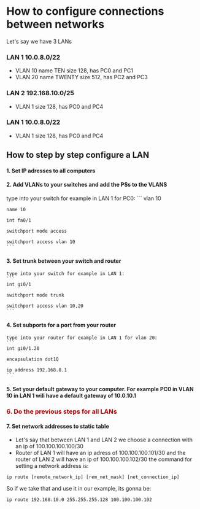 # How to configure connections between networks

Let's say we have 3 LANs
### LAN 1 10.0.8.0/22
- VLAN 10 name TEN size 128, has PC0 and PC1
- VLAN 20 name TWENTY size 512, has PC2 and PC3
### LAN 2 192.168.10.0/25
- VLAN 1 size 128, has PC0 and PC4
### LAN 1 10.0.8.0/22
- VLAN 1 size 128, has PC0 and PC4

## How to step by step configure a LAN
#### 1. Set IP adresses to all computers
#### 2. Add VLANs to your switches and add the PSs to the VLANS
type into your switch for example in LAN 1 for PC0:
    ```
    vlan 10

    name 10

    int fa0/1

    switchport mode access

    switchport access vlan 10
    ```
#### 3. Set trunk between your switch and router

    type into your switch for example in LAN 1:
    ```
    int gi0/1

    switchport mode trunk

    switchport access vlan 10,20
    ```
#### 4. Set subports for a port from your <b>router</b>
    type into your router for example in LAN 1 for vlan 20:
    ```
    int gi0/1.20

    encapsulation dot1Q

    ip address 192.168.8.1
    ```
#### 5. Set your default gateway to your computer. For example PC0 in VLAN 10 in LAN 1 will have a default gateway of <b>10.0.10.1</b>

### <p style="color: #AA0000">6. Do the previous steps for all LANs</p>

#### 7. Set network addresses to static table
- Let's say that between LAN 1 and LAN 2 we choose a connection with an ip of 100.100.100.100/30
- Router of LAN 1 will have an ip adress of 100.100.100.101/30 and the router of LAN 2 will have an ip of 100.100.100.102/30
the command for setting a network address is:
```
ip route [remote_network_ip] [rem_net_mask] [net_connection_ip]
```
So if we take that and use it in our example, its gonna be:
```
ip route 192.168.10.0 255.255.255.128 100.100.100.102
```
